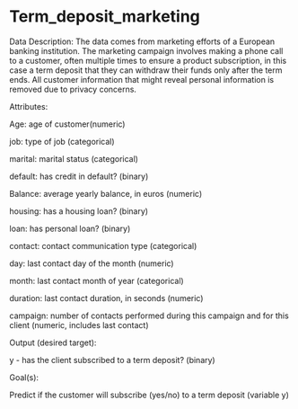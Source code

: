 # Term_deposit_marketing
Data Description:
The data comes from marketing efforts of a European banking institution. The marketing campaign involves making a phone call to a customer, often multiple times to ensure a product subscription, in this case a term deposit that they can withdraw their funds only after the term ends. All customer information that might reveal personal information is removed due to privacy concerns.

Attributes:

Age: age of customer(numeric)

job: type of job (categorical)

marital: marital status (categorical)

default: has credit in default? (binary)

Balance: average yearly balance, in euros (numeric)

housing: has a housing loan? (binary)

loan: has personal loan? (binary)

contact: contact communication type (categorical)

day: last contact day of the month (numeric)

month: last contact month of year (categorical)

duration: last contact duration, in seconds (numeric)

campaign: number of contacts performed during this campaign and for this client (numeric, includes last contact)

Output (desired target):

y - has the client subscribed to a term deposit? (binary)

Goal(s):

Predict if the customer will subscribe (yes/no) to a term deposit (variable y)
